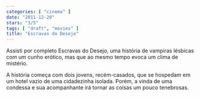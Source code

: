 ```yaml
---
categories: [ "cinema" ]
date: "2011-12-20"
stars: "3/5"
tags: [ "draft", "movies" ]
title: "Escravas do Desejo"
---
```

Assisti por completo Escravas do Desejo, uma história de vampiras lésbicas com um cunho erótico, mas que ao mesmo tempo evoca um clima de mistério.

A história começa com dois jovens, recém-casados, que se hospedam em um hotel vazio de uma cidadezinha isolada. Porém, a vinda de uma condessa e sua acompanhante irá tornar as coisas um pouco tenebrosas.

